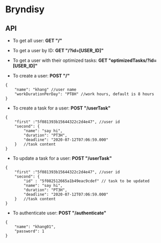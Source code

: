 # Bryndisy
## API
* To get all user: __GET "/"__

* To get a user by ID: __GET "/?id=[USER_ID]"__

* To get a user with their optimized tasks: __GET "optimizedTasks/?id=[USER_ID]"__

* To create a user: __POST "/"__
```
{
    "name": "khang" //user name
    "workDurationPerDay": "PT8H" //work hours, default is 8 hours
}
```

* To create a task for a user: __POST "/userTask"__
```
{
    "first" :"5f081393b15644322c2d4e47", //user id
    "second": {
        "name": "say hi",
        "duration": "PT3H",
        "deadline": "2020-07-12T07:06:59.000"
    }   //task content
}
```

* To update a task for a user: __POST "/userTask"__
```
{
    "first" :"5f081393b15644322c2d4e47", //user id
    "second": {
        "id" : "5f082512665a1b49eac9cdef" // task to be updated
        "name": "say hi",
        "duration": "PT3H",
        "deadline": "2020-07-12T07:06:59.000"
    }   //task content
}
```

* To authenticate user: __POST "/authenticate"__
```
{
    "name": "khang01",
    "password": 1
}
```
